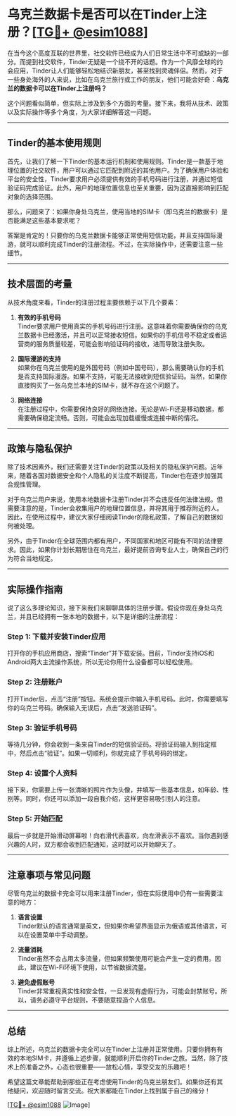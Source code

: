 # 乌克兰数据卡是否可以在Tinder上注册？[[TG💪+ @esim1088](https://t.me/s/esim1088)]

在当今这个高度互联的世界里，社交软件已经成为人们日常生活中不可或缺的一部分。而提到社交软件，Tinder无疑是一个绕不开的话题。作为一个风靡全球的约会应用，Tinder让人们能够轻松地结识新朋友，甚至找到灵魂伴侣。然而，对于一些身处海外的人来说，比如在乌克兰旅行或工作的朋友，他们可能会好奇：**乌克兰的数据卡可以在Tinder上注册吗？**

这个问题看似简单，但实际上涉及到多个方面的考量。接下来，我将从技术、政策以及实际操作等多个角度，为大家详细解答这一问题。

---

## Tinder的基本使用规则

首先，让我们了解一下Tinder的基本运行机制和使用规则。Tinder是一款基于地理位置的社交软件，用户可以通过它匹配到附近的其他用户。为了确保用户体验和平台的安全性，Tinder要求用户必须提供有效的手机号码进行注册，并通过短信验证码完成验证。此外，用户的地理位置信息也至关重要，因为这直接影响到匹配对象的选择范围。

那么，问题来了：如果你身处乌克兰，使用当地的SIM卡（即乌克兰的数据卡）是否能满足这些基本要求呢？

答案是肯定的！只要你的乌克兰数据卡能够正常使用短信功能，并且支持国际漫游，就可以顺利完成Tinder的注册流程。不过，在实际操作中，还需要注意一些细节。

---

## 技术层面的考量

从技术角度来看，Tinder的注册过程主要依赖于以下几个要素：

1. **有效的手机号码**  
   Tinder要求用户使用真实的手机号码进行注册。这意味着你需要确保你的乌克兰数据卡已经激活，并且可以正常接收短信。如果你的手机信号不稳定或者运营商的服务质量较差，可能会影响验证码的接收，进而导致注册失败。

2. **国际漫游的支持**  
   如果你在乌克兰使用的是外国号码（例如中国号码），那么需要确认你的手机是否支持国际漫游。如果不支持，可能无法接收到短信验证码。当然，如果你直接购买了一张乌克兰本地的SIM卡，就不存在这个问题了。

3. **网络连接**  
   在注册过程中，你需要保持良好的网络连接。无论是Wi-Fi还是移动数据，都需要确保稳定流畅。否则，可能会出现加载缓慢或连接中断的情况。

---

## 政策与隐私保护

除了技术因素外，我们还需要关注Tinder的政策以及相关的隐私保护问题。近年来，随着各国对数据安全和个人隐私的关注度不断提高，Tinder也在逐步加强其合规性管理。

对于乌克兰用户来说，使用本地数据卡注册Tinder并不会违反任何法律法规。但需要注意的是，Tinder会收集用户的地理位置信息，并将其用于推荐附近的人。因此，在使用过程中，建议大家仔细阅读Tinder的隐私政策，了解自己的数据如何被处理。

另外，由于Tinder在全球范围内都有用户，不同国家和地区可能有不同的法律要求。因此，如果你计划长期居住在乌克兰，最好提前咨询专业人士，确保自己的行为符合当地规定。

---

## 实际操作指南

说了这么多理论知识，接下来我们来聊聊具体的注册步骤。假设你现在身处乌克兰，并且已经拥有一张本地的数据卡，以下是详细的注册流程：

### Step 1: 下载并安装Tinder应用
打开你的手机应用商店，搜索“Tinder”并下载安装。目前，Tinder支持iOS和Android两大主流操作系统，所以无论你用什么设备都可以轻松使用。

### Step 2: 注册账户
打开Tinder后，点击“注册”按钮。系统会提示你输入手机号码。此时，你需要填写你的乌克兰号码。确保输入无误后，点击“发送验证码”。

### Step 3: 验证手机号码
等待几分钟，你会收到一条来自Tinder的短信验证码。将验证码输入到指定框中，然后点击“验证”。如果一切顺利，你就完成了手机号码的绑定。

### Step 4: 设置个人资料
接下来，你需要上传一张清晰的照片作为头像，并填写一些基本信息，如年龄、性别等。同时，你还可以添加一段自我介绍，这样更容易吸引别人的注意。

### Step 5: 开始匹配
最后一步就是开始滑动屏幕啦！向右滑代表喜欢，向左滑表示不喜欢。当你遇到感兴趣的人时，双方都会收到匹配通知，这时就可以开始聊天了。

---

## 注意事项与常见问题

尽管乌克兰的数据卡完全可以用来注册Tinder，但在实际使用中仍有一些需要注意的地方：

1. **语言设置**  
   Tinder默认的语言通常是英文，但如果你希望界面显示为俄语或其他语言，可以在设置菜单中手动调整。

2. **流量消耗**  
   Tinder虽然不会占用太多流量，但如果频繁使用可能会产生一定的费用。因此，建议在Wi-Fi环境下使用，以节省数据流量。

3. **避免虚假账号**  
   Tinder非常重视真实性和安全性，一旦发现有虚假行为，可能会封禁账号。所以，请务必遵守平台规则，不要随意捏造个人信息。

---

## 总结

综上所述，乌克兰的数据卡完全可以在Tinder上注册并正常使用。只要你拥有有效的本地SIM卡，并遵循上述步骤，就能顺利开启你的Tinder之旅。当然，除了技术上的准备之外，心态也很重要——放松心情，享受交友的乐趣吧！

希望这篇文章能帮助到那些正在考虑使用Tinder的乌克兰朋友们。如果你还有其他疑问，欢迎随时留言交流。祝大家都能在Tinder上找到属于自己的缘分！

[[TG💪+ @esim1088](https://t.me/s/esim1088) ![Image](https://i.postimg.cc/4NQfJmqS/Snipaste-2025-05-13-00-14-12.png)]